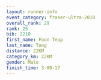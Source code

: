 ```yaml
---
layout: runner-info 
event_category: fraser-ultra-2019 
overall_rank: 29
rank: 25
bib: 2210
first_name: Foon Teup
last_name: Tong
distance: 22KM
category_km: 22KM
gender: Male
finish_time: 3-00-17
---
```

